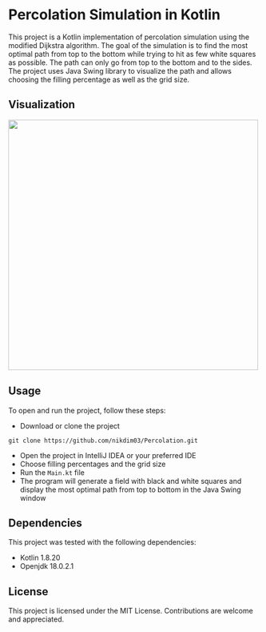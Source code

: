 # Percolation Simulation in Kotlin

This project is a Kotlin implementation of percolation simulation using the modified Dijkstra algorithm. The goal of the simulation is to find the most optimal path from top to the bottom while trying to hit as few white squares as possible. The path can only go from top to the bottom and to the sides. The project uses Java Swing library to visualize the path and allows choosing the filling percentage as well as the grid size.

## Visualization
<img src="https://i.ibb.co/Wprp8vD/Screen-Recording-2023-03-30-at-9-45-10-PM.gif" width="500" height="500"/>

## Usage
To open and run the project, follow these steps:
- Download or clone the project
```
git clone https://github.com/nikdim03/Percolation.git
```
- Open the project in IntelliJ IDEA or your preferred IDE
- Choose filling percentages and the grid size
- Run the `Main.kt` file
- The program will generate a field with black and white squares and display the most optimal path from top to bottom in the Java Swing window

## Dependencies
This project was tested with the following dependencies:

- Kotlin 1.8.20
- Openjdk 18.0.2.1

## License
This project is licensed under the MIT License. Contributions are welcome and appreciated.
